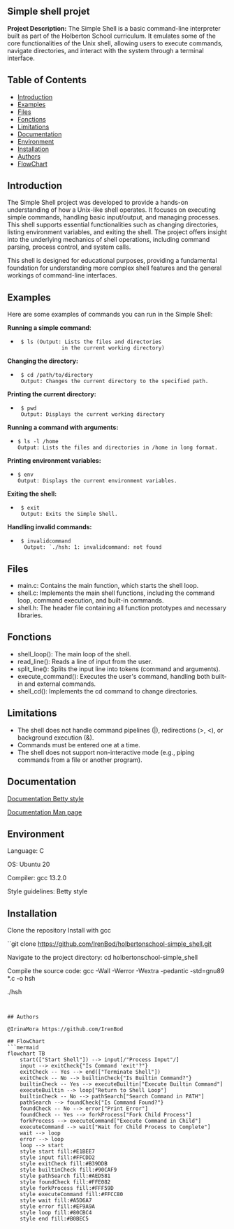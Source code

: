 
## Simple shell projet

**Project Description:**
The Simple Shell is a basic command-line interpreter built as part of the Holberton School curriculum. It emulates some of the core functionalities of the Unix shell, allowing users to execute commands, navigate directories, and interact with the system through a terminal interface.


##  Table of Contents
- [Introduction](#introduction)
- [Examples](#Examples)
- [Files](#files)
- [Fonctions](#Fonctions)
- [Limitations](#Limitations)
- [Documentation](#Documentation)
- [Environment](#Environment)
- [Installation](#Installation)
- [Authors](#authors)
- [FlowChart](#FlowChart)
##  Introduction
The Simple Shell project was developed to provide a hands-on understanding of how a Unix-like shell operates. It focuses on executing simple commands, handling basic input/output, and managing processes. This shell supports essential functionalities such as changing directories, listing environment variables, and exiting the shell. The project offers insight into the underlying mechanics of shell operations, including command parsing, process control, and system calls.

This shell is designed for educational purposes, providing a fundamental foundation for understanding more complex shell features and the general workings of command-line interfaces.


## Examples

Here are some examples of commands you can run in the Simple Shell:

**Running a simple command**:
*      $ ls (Output: Lists the files and directories
                    in the current working directory)

**Changing the directory:**
*      $ cd /path/to/directory
       Output: Changes the current directory to the specified path.

**Printing the current directory:**
*      $ pwd
       Output: Displays the current working directory

**Running a command with arguments:**
*     $ ls -l /home
      Output: Lists the files and directories in /home in long format.
**Printing environment variables:**
*     $ env
      Output: Displays the current environment variables.
**Exiting the shell:**
*      $ exit
       Output: Exits the Simple Shell.
**Handling invalid commands:**
*      $ invalidcommand
        Output: `./hsh: 1: invalidcommand: not found
## Files

* main.c: Contains the main function, which starts the shell loop.
* shell.c: Implements the main shell functions, including the command loop, command execution, and built-in commands.
* shell.h: The header file containing all function prototypes and necessary libraries.
## Fonctions
* shell_loop(): The main loop of the shell.
* read_line(): Reads a line of input from the user.
* split_line(): Splits the input line into tokens (command and arguments).
* execute_command(): Executes the user's command, handling both built-in and external commands.
* shell_cd(): Implements the cd command to change directories.

## Limitations
* The shell does not handle command pipelines (|), redirections (>, <), or background execution (&).
* Commands must be entered one at a time.
* The shell does not support non-interactive mode (e.g., piping commands from a file or another program).
 ## Documentation

 [Documentation Betty style ](https://github.com/alx-tools/Betty/wiki)

 [Documentation Man page ](https://github.com/IrenBod/holbertonschool-simple_shell/blob/main/man_1_simple_shell)


## Environment
Language: C

OS: Ubuntu 20

Compiler: gcc 13.2.0

Style guidelines: Betty style
## Installation

Clone the repository
Install  with gcc

``git clone https://github.com/IrenBod/holbertonschool-simple_shell.git

Navigate to the project directory:
cd holbertonschool-simple_shell

Compile the source code:
  gcc -Wall -Werror -Wextra -pedantic -std=gnu89 *.c -o hsh

  ./hsh
```


## Authors

@IrinaMora https://github.com/IrenBod

## FlowChart
```mermaid
flowchart TB
    start(["Start Shell"]) --> input[/"Process Input"/]
    input --> exitCheck{"Is Command 'exit'?"}
    exitCheck -- Yes --> end(["Terminate Shell"])
    exitCheck -- No --> builtinCheck{"Is Builtin Command?"}
    builtinCheck -- Yes --> executeBuiltin["Execute Builtin Command"]
    executeBuiltin --> loop["Return to Shell Loop"]
    builtinCheck -- No --> pathSearch["Search Command in PATH"]
    pathSearch --> foundCheck{"Is Command Found?"}
    foundCheck -- No --> error["Print Error"]
    foundCheck -- Yes --> forkProcess["Fork Child Process"]
    forkProcess --> executeCommand["Execute Command in Child"]
    executeCommand --> wait["Wait for Child Process to Complete"]
    wait --> loop
    error --> loop
    loop --> start
    style start fill:#E1BEE7
    style input fill:#FFCDD2
    style exitCheck fill:#B39DDB
    style builtinCheck fill:#90CAF9
    style pathSearch fill:#AED581
    style foundCheck fill:#FFE082
    style forkProcess fill:#FFF59D
    style executeCommand fill:#FFCC80
    style wait fill:#A5D6A7
    style error fill:#EF9A9A
    style loop fill:#80CBC4
    style end fill:#B0BEC5